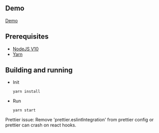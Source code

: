 ## Demo

[Demo](https://caolo-game.github.io/caolo-web-client/)

## Prerequisites

-   [NodeJS V10](https://nodejs.org/en/)
-   [Yarn](https://yarnpkg.com/lang/en/)

## Building and running

-   Init
    ```
    yarn install
    ```
-   Run
    ```
    yarn start
    ```

Prettier issue:
Remove 'prettier.eslintIntegration' from prettier config or prettier can crash on react hooks.
